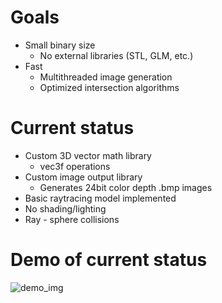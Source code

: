 # Goals
- Small binary size
  - No external libraries (STL, GLM, etc.)
- Fast
  - Multithreaded image generation
  - Optimized intersection algorithms

# Current status
- Custom 3D vector math library
  - vec3f operations
- Custom image output library
  - Generates 24bit color depth .bmp images
- Basic raytracing model implemented
- No shading/lighting
- Ray - sphere collisions

# Demo of current status
![demo_img](images/flat_image_plane.bmp)
